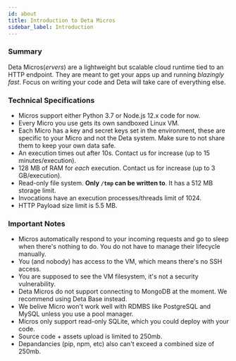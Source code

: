 ```yaml
---
id: about
title: Introduction to Deta Micros
sidebar_label: Introduction
---
```


### Summary

Deta Micros(*ervers*) are a lightweight but scalable cloud runtime tied to an HTTP endpoint. They are meant to get your apps up and running *blazingly fast*. Focus on writing your code and Deta will take care of everything else. 

### Technical Specifications

- Micros support either Python 3.7 or Node.js 12.x code for now.
- Every Micro you use gets its own sandboxed Linux VM.
- Each Micro has a key and secret keys set in the environment, these are specific to your Micro and not the Deta system. Make sure to not share them to keep your own data safe.
- An execution times out after 10s. Contact us for increase (up to 15 minutes/execution).
- 128 MB of RAM for *each* execution. Contact us for increase (up to 3 GB/execution).
- Read-only file system. **Only `/tmp` can be written to**. It has a 512 MB storage limit.
- Invocations have an execution processes/threads limit of 1024.
- HTTP Payload size limit is 5.5 MB.

### Important Notes
- Micros automatically respond to your incoming requests and go to sleep when there's nothing to do. You do not have to manage their lifecycle manually.
- You (and nobody) has access to the VM, which means there's no SSH access.
- You are supposed to see the VM filesystem, it's not a security vulnerability.
- Deta Micros do not support connecting to MongoDB at the moment. We recommend using Deta Base instead.
- We belive Micro won't work well with RDMBS like PostgreSQL and MySQL unless you use a pool manager.
- Micros only support read-only SQLite, which you could deploy with your code.
- Source code + assets upload is limited to 250mb.
- Depandancies (pip, npm, etc) also can't exceed a combined size of 250mb.


